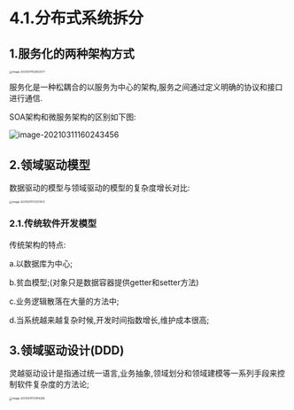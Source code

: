 # 4.1.分布式系统拆分

## 1.服务化的两种架构方式

<img src="https://fechin-picgo.oss-cn-shanghai.aliyuncs.com/PicGo/image-20210311152652577.png" alt="image-20210311152652577" style="zoom: 33%;" />

服务化是一种松耦合的以服务为中心的架构,服务之间通过定义明确的协议和接口进行通信.

SOA架构和微服务架构的区别如下图:

![image-20210311160243456](https://fechin-picgo.oss-cn-shanghai.aliyuncs.com/PicGo/image-20210311160243456.png)

 ## 2.领域驱动模型

数据驱动的模型与领域驱动的模型的复杂度增长对比:

<img src="https://fechin-picgo.oss-cn-shanghai.aliyuncs.com/PicGo/image-20210311172337472.png" alt="image-20210311172337472" style="zoom:33%;" />

### 2.1.传统软件开发模型

传统架构的特点:

a.以数据库为中心;

b.贫血模型;(对象只是数据容器提供getter和setter方法)

c.业务逻辑散落在大量的方法中;

d.当系统越来越复杂时候,开发时间指数增长,维护成本很高;

## 3.领域驱动设计(DDD)

灵越驱动设计是指通过统一语言,业务抽象,领域划分和领域建模等一系列手段来控制软件复杂度的方法论;

<img src="https://fechin-picgo.oss-cn-shanghai.aliyuncs.com/PicGo/image-20210311172914208.png" alt="image-20210311172914208" style="zoom:33%;" />



